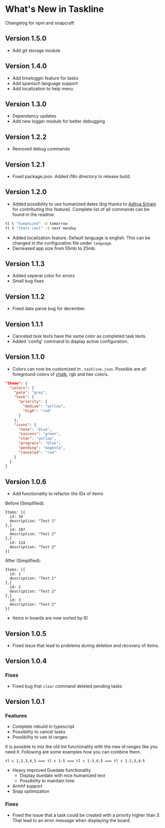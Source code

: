 # What's New in Taskline

Changelog for npm and snapcraft

## Version 1.5.0

- Add git storage module

## Version 1.4.0

- Add timeloggin feature for tasks
- Add spanisch language support
- Add localization to help menu

## Version 1.3.0

- Dependency updates
- Add new logger module for better debugging

## Version 1.2.2

- Removed debug commands

## Version 1.2.1

- Fixed package.json. Added i18n directory to release build.

## Version 1.2.0

- Added possibility to use humanized dates (big thanks to [Aditya Sriram](https://github.com/aditya95sriram) for contributing this feature). Complete list of all commands can be found in the readme.

```bash
tl t "humanized" -d tomorrow
tl t "thats cool" -d next monday
```

- Added localization feature. Default language is english. This can be changed in the configuration file under `language`.
- Decreased app size from 55mb to 25mb.

## Version 1.1.3

- Added seperat color for errors
- Small bug fixes

## Version 1.1.2

- Fixed date parse bug for december.

## Version 1.1.1

- Canceled task texts have the same color as completed task texts.
- Added 'config' command to display active configuration.

## Version 1.1.0

- Colors can now be customized in `.taskline.json`. Possible are all foreground colors of [chalk](https://github.com/chalk/chalk#colors), rgb and hex colors.

```json
"theme": {
  "colors": {
    "pale": "grey",
    "task": {
      "priority": {
        "medium": "yellow",
        "high": "red"
      }
    },
    "icons": {
      "note": "blue",
      "success": "green",
      "star": "yellow",
      "progress": "blue",
      "pending": "magenta",
      "canceled": "red"
    }
  }
}
```

## Version 1.0.6

- Add functionality to refactor the IDs of items

Before (Simplified):

```
Items: [{
  id: 34
  description: "Test 1"
},{
  id: 107
  description: "Test 2"
},{
  id: 114
  description: "Test 2"
}]
```

After (Simplified):

```
Items: [{
  id: 1
  description: "Test 1"
},{
  id: 2
  description: "Test 2"
},{
  id: 3
  description: "Test 2"
}]
```

- Items in boards are now sorted by ID

## Version 1.0.5

- Fixed issue that lead to problems during deletion and recovery of items.

## Version 1.0.4

### Fixes

- Fixed bug that `clear` command deleted pending tasks

## Version 1.0.1

### Features

- Complete rebuild in typescript
- Possibility to cancel tasks
- Possibility to use id ranges

It is possible to mix the old list functionality with the new id ranges like you need it. Following are some examples how you can combine them.

```
tl c 1,2,3,4,5 === tl c 1-5 === tl c 1-3,4,5 === tl c 1-2,3,4-5
```

- Heavy improved Duedate functionality
  - Display duedate with nice humanized text
  - Possibility to maintain time
- Armhf support
- Snap optimization

### Fixes

- Fixed the issue that a task could be created with a priority higher than 3. That lead to an error message when displaying the board.
